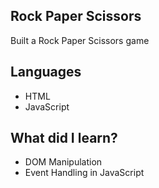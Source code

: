 ## Rock Paper Scissors
Built a Rock Paper Scissors game

## Languages
- HTML
- JavaScript

## What did I learn?
- DOM Manipulation
- Event Handling in JavaScript